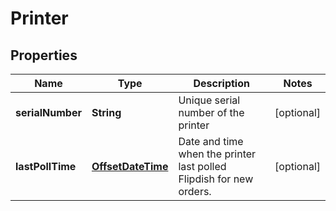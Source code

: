 
# Printer

## Properties
Name | Type | Description | Notes
------------ | ------------- | ------------- | -------------
**serialNumber** | **String** | Unique serial number of the printer |  [optional]
**lastPollTime** | [**OffsetDateTime**](OffsetDateTime.md) | Date and time when the printer last polled Flipdish for new orders. |  [optional]



